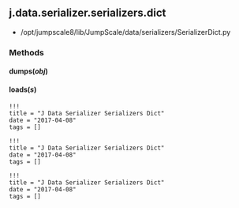 <!-- toc -->
## j.data.serializer.serializers.dict

- /opt/jumpscale8/lib/JumpScale/data/serializers/SerializerDict.py

### Methods

#### dumps(*obj*) 

#### loads(*s*) 


```
!!!
title = "J Data Serializer Serializers Dict"
date = "2017-04-08"
tags = []
```

```
!!!
title = "J Data Serializer Serializers Dict"
date = "2017-04-08"
tags = []
```

```
!!!
title = "J Data Serializer Serializers Dict"
date = "2017-04-08"
tags = []
```
